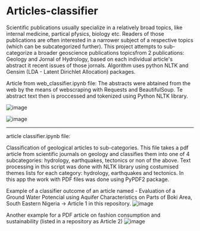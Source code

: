 # Articles-classifier
 Scientific publications usually specialize in a relatively broad topics, like internal medicine, partical pfysics, biology etc. Readers of those publications are often interested in a narrower subject of a respective topics (which can be subcategorized further).
  This project attempts to sub-categorize a broader geoscience publications topicsfrom 2 publications: Geology and Jornal of Hydrology, based on each individual article's abstract it recent issues of those jornals. 
  Algorithm uses python NLTK and Gensim (LDA - Latent Dirichlet Allocation) packages.

Article from web_classifier.ipynb file: 
 The abstracts were abtained from the web by the means of webscraping with Requests and BeautifulSoup. Te abstract text then is proccessed and tokenized using Python NLTK library.

![image](https://user-images.githubusercontent.com/101993270/216041258-5ff39104-4a8d-4c02-b6c1-fcc27b3b36d5.png)

 ![image](https://user-images.githubusercontent.com/101993270/216041021-b6622320-78a7-4033-a043-73bfea9e4ef7.png)

 ****

article classifier.ipynb  file:

Classification of geological articles to sub-categories.
This file takes a pdf article from scientific journals on geology and classifies them into one of 4 subcategories: hydrology, earthquakes, tectonics or non of the above. Text processing in this script was done with NLTK library using costumised themes lists for each category: hydrology, earthquakes and tectonics. In this app the work with PDF files was done using PyPDF2 package. 

Example of a classifier outcome of an article named - Evaluation of a Ground Water Potencial using Aquifer Characteristics on Parts of Boki Area, South Eastern Nigeria -> Article 1 in this repository.
![image](https://user-images.githubusercontent.com/101993270/159779191-9ca31e34-a73e-4376-8522-b0a139e1aa60.png)

Another example for a PDF article on fashion consumption and sustainability (listed in a repository as Article 2)
![image](https://user-images.githubusercontent.com/101993270/159779463-76d40ce8-62b5-4aaa-8771-93bac78d5e0b.png)
